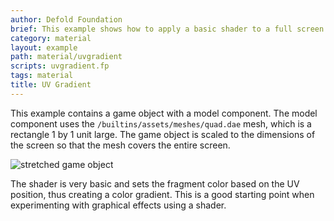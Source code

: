```yaml
---
author: Defold Foundation
brief: This example shows how to apply a basic shader to a full screen quad.
category: material
layout: example
path: material/uvgradient
scripts: uvgradient.fp
tags: material
title: UV Gradient
---
```


This example contains a game object with a model component. The model component uses the `/builtins/assets/meshes/quad.dae` mesh, which is a rectangle 1 by 1 unit large. The game object is scaled to the dimensions of the screen so that the mesh covers the entire screen.

![stretched game object](stretched-mesh.png)

The shader is very basic and sets the fragment color based on the UV position, thus creating a color gradient. This is a good starting point when experimenting with graphical effects using a shader.